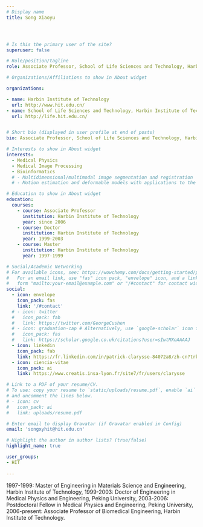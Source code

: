 ```yaml
---
# Display name
title: Song Xiaoyu




# Is this the primary user of the site?
superuser: false

# Role/position/tagline
role: Associate Professor, School of Life Sciences and Technology, Harbin Institute of Technology

# Organizations/Affiliations to show in About widget

organizations:

- name: Harbin Institute of Technology
  url: http://www.hit.edu.cn/
- name: School of Life Sciences and Technology, Harbin Institute of Technology
  url: http://life.hit.edu.cn/


# Short bio (displayed in user profile at end of posts)
bio: Associate Professor, School of Life Sciences and Technology, Harbin Institute of Technology

# Interests to show in About widget
interests:
  - Medical Physics
  - Medical Image Processing
  - Bioinformatics
  # - Multidimensional/multimodal image segmentation and registration
  # - Motion estimation and deformable models with applications to the 3D analysis of the heart functions

# Education to show in About widget
education:
  courses:
    - course: Associate Professor
      institution: Harbin Institute of Technology
      year: since 2006
    - course: Doctor
      institution: Harbin Institute of Technology
      year: 1999-2003
    - course: Master
      institution: Harbin Institute of Technology
      year: 1997-1999

# Social/Academic Networking
# For available icons, see: https://wowchemy.com/docs/getting-started/page-builder/#icons
#   For an email link, use "fas" icon pack, "envelope" icon, and a link in the
#   form "mailto:your-email@example.com" or "/#contact" for contact widget.
social:
  - icon: envelope
    icon_pack: fas
    link: '/#contact'
  # - icon: twitter
  #   icon_pack: fab
  #   link: https://twitter.com/GeorgeCushen
  # - icon: graduation-cap # Alternatively, use `google-scholar` icon from `ai` icon pack
  #   icon_pack: fas
  #   link: https://scholar.google.co.uk/citations?user=sIwtMXoAAAAJ
  - icon: linkedin
    icon_pack: fab
    link: https://fr.linkedin.com/in/patrick-clarysse-84072a8/zh-cn?trk=people-guest_people_search-card
  - icon: ciencia-vitae
    icon_pack: ai
    link: https://www.creatis.insa-lyon.fr/site7/fr/users/clarysse 

# Link to a PDF of your resume/CV.
# To use: copy your resume to `static/uploads/resume.pdf`, enable `ai` icons in `params.toml`,
# and uncomment the lines below.
# - icon: cv
#   icon_pack: ai
#   link: uploads/resume.pdf

# Enter email to display Gravatar (if Gravatar enabled in Config)
email: 'songxyhit@hit.edu.cn'

# Highlight the author in author lists? (true/false)
highlight_name: true

user_groups:
- HIT
 
---
```


1997-1999: Master of Engineering in Materials Science and Engineering, Harbin Institute of Technology, 1999-2003: Doctor of Engineering in Medical Physics and Engineering, Peking University, 2003-2006: Postdoctoral Fellow in Medical Physics and Engineering, Peking University, 2006-present: Associate Professor of Biomedical Engineering, Harbin Institute of Technology.